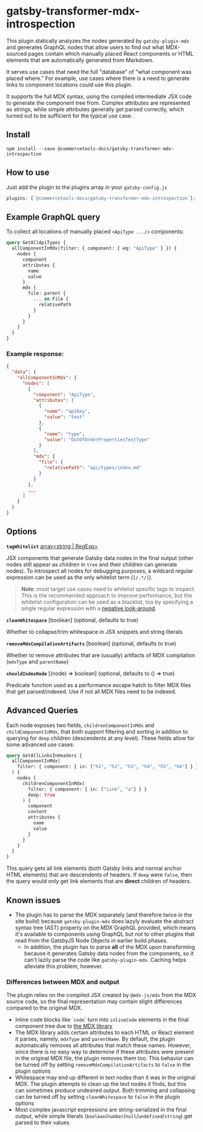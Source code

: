 # gatsby-transformer-mdx-introspection

This plugin statically analyzes the nodes generated by `gatsby-plugin-mdx` and generates GraphQL nodes that allow users to find out what MDX-sourced pages contain which manually placed React components or HTML elements that are automatically generated from Markdown.

It serves use cases that need the full "database" of "what component was placed where." For example, use cases where there is a need to generate links to component locations could use this plugin.

It supports the full MDX syntax, using the compiled intermediate JSX code to generate the component tree from. Complex attributes are represented as strings, while simple attributes generally get parsed correctly, which turned out to be sufficient for the typical use case.

## Install

```
npm install --save @commercetools-docs/gatsby-transformer-mdx-introspection
```

## How to use

Just add the plugin to the plugins array in your `gatsby-config.js`

```js
plugins: [`@commercetools-docs/gatsby-transformer-mdx-introspection`];
```

## Example GraphQL query

To collect all locations of manually placed `<ApiType .../>` components:

```graphql
query GetAllApiTypes {
  allComponentInMdx(filter: { component: { eq: "ApiType" } }) {
    nodes {
      component
      attributes {
        name
        value
      }
      mdx {
        file: parent {
          ... on File {
            relativePath
          }
        }
      }
    }
  }
}
```

### Example response:

```json
{
  "data": {
    "allComponentInMdx": {
      "nodes": [
        {
          "component": "ApiType",
          "attributes": [
            {
              "name": "apiKey",
              "value": "test"
            },
            {
              "name": "type",
              "value": "OutOfOrderPropertiesTestType"
            }
          ],
          "mdx": {
            "file": {
              "relativePath": "api/types/index.md"
            }
          }
        },
        ...
      ]
    }
  }
}
```

## Options

**`tagWhitelist`** [array\<string | RegExp>](**required**)

JSX components that generate Gatsby data nodes in the final output (other nodes still appear as children in `tree` and their children can generate nodes). To introspect all nodes for debugging purposes, a wildcard regular expression can be used as the only whitelist term (`[/.*/]`).

> **Note**: most target use cases need to whitelist specific tags to inspect. This is the recommended approach to improve performance, but the whitelist configuration can be used as a blacklist, too by specifying a single regular expression with a [negative look-around](https://www.regular-expressions.info/lookaround.html).

**`cleanWhitespace`** [boolean] (optional, defaults to true)

Whether to collapse/trim whitespace in JSX snippets and string literals

**`removeMdxCompilationArtifacts`** [boolean] (optional, defaults to true)

Whether to remove attributes that are (usually) artifacts of MDX compilation (`mdxType` and `parentName`)

**`shouldIndexNode`** [(node) ⇒ boolean] (optional, defaults to () ⇒ true)

Predicate function used as a performance escape hatch to filter MDX files that get parsed/indexed. Use if not all MDX files need to be indexed.

## Advanced Queries

Each node exposes two fields, `childrenComponentInMdx` and `childComponentInMdx`, that both support filtering and sorting in addition to querying for `deep` children (descendents at any level). These fields allow for some advanced use cases:

```graphql
query GetAllLinksInHeaders {
  allComponentInMdx(
    filter: { component: { in: ["h1", "h2", "h3", "h4", "h5", "h6"] } }
  ) {
    nodes {
      childrenComponentInMdx(
        filter: { component: { in: ["Link", "a"] } }
        deep: true
      ) {
        component
        content
        attributes {
          name
          value
        }
      }
    }
  }
}
```

This query gets all link elements (both Gatsby links and normal anchor HTML elements) that are descendents of headers. If `deep` were `false`, then the query would only get link elements that are **direct** children of headers.

## Known issues

- The plugin has to parse the MDX separately (and therefore twice in the site build) because `gatsby-plugin-mdx` does lazyly evaluate the abstract syntax tree (AST) property on the MDX GraphQL provided, which means it's available to components using GraphQL but not to other plugins that read from the GatsbyJS Node Objects in earlier build phases.
  - In addition, the plugin has to parse **all** of the MDX upon transforming because it generates Gatsby data nodes from the components, so it can't lazily parse the code like `gatsby-plugin-mdx`. Caching helps alleviate this problem, however.

### Differences between MDX and output

The plugin relies on the compiled JSX created by `@mdx-js/mdx` from the MDX source code, so the final representation may contain slight differences compared to the original MDX.

- Inline code blocks like \``code`\` turn into `inlineCode` elements in the final component tree due to [the MDX library](https://mdxjs.com/getting-started#working-with-components)
- The MDX library adds certain attributes to each HTML or React element it parses, namely, `mdxType` and `parentName`. By default, the plugin automatically removes all attributes that match these names. However, since there is no easy way to determine if these attributes were present in the original MDX file, the plugin removes them too. This behavior can be turned off by setting `removeMdxCompilationArtifacts` to `false` in the plugin options
- Whitespace may end up different in text nodes than it was in the original MDX. The plugin attempts to clean up the text nodes it finds, but this can sometimes produce undesired output. Both trimming and collapsing can be turned off by setting `cleanWhitespace` to `false` in the plugin options
- Most complex javascript expressions are string-serialized in the final output, while simple literals (`boolean`/`number`/`null`/`undefined`/`string`) get parsed to their values
